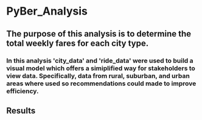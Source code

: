 # PyBer_Analysis

## The purpose of this analysis is to determine the total weekly fares for each city type.
### In this analysis 'city_data' and 'ride_data' were used to build a visual model which offers a simiplified way for stakeholders to view data. Specifically, data from rural, suburban, and urban areas where used so recommendations could made to improve efficiency. 

## Results
